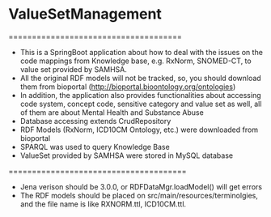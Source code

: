# ValueSetManagement
=====================================
+ This is a SpringBoot application about how to deal with the issues on the code mappings from Knowledge base, e.g. RxNorm, SNOMED-CT, to value set
provided by SAMHSA.
+ All the original RDF models will not be tracked, so, you should download them from bioportal (http://bioportal.bioontology.org/ontologies) 
+ In addition, the application also provides functionalities about accessing code system, concept code, sensitive category and value set as well, all of them are about Mental Health and Substance Abuse
+ Database accessing extends CrudRepository
+ RDF Models (RxNorm, ICD10CM Ontology, etc.) were downloaded from bioportal
+ SPARQL was used to query Knowledge Base
+ ValueSet provided by SAMHSA were stored in MySQL database

======================================
+ Jena verison should be 3.0.0, or RDFDataMgr.loadModel() will get errors
+ The RDF models should be placed on src/main/resources/terminolgies, and the file name is like RXNORM.ttl, ICD10CM.ttl.


